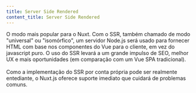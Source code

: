 ```yaml
---
title: Server Side Rendered
content_title: Server Side Rendered
---
```

O modo mais popular para o Nuxt. Com o SSR, também chamado de modo "universal" ou "isomórfico", um servidor Node.js será usado para fornecer HTML com base nos componentes do Vue para o cliente, em vez do javascript puro.
O uso do SSR levará a um grande impulso de SEO, melhor UX e mais oportunidades (em comparação com um Vue SPA tradicional). <br> <br>
Como a implementação do SSR por conta própria pode ser realmente entediante, o Nuxt.js oferece suporte imediato que cuidará de problemas comuns.

<!-- The most popular mode for Nuxt. With SSR, also called "universal" or "isomorphic" mode, a Node.js server
will be used to deliver HTML based on your Vue components to the client instead of the pure javascript.
Using SSR will lead to a large SEO boost, better UX and more opportunities (compared to a traditional Vue SPA).<br><br>
Because implementing SSR on your own can be really tedious, Nuxt.js gives you full support out of the box
and will take care of common pitfalls. -->
